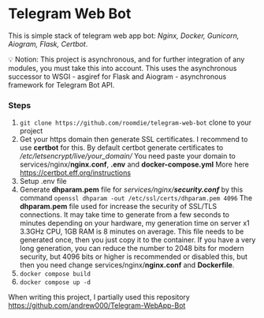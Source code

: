 # Telegram Web Bot
This is simple stack of telegram web app bot: _Nginx, Docker, Gunicorn, Aiogram, Flask, Certbot_.

💡 Notion: This project is asynchronous, and for further integration of any modules, you must take this into account.
This uses the asynchronous successor to WSGI - asgiref for Flask and Aiogram - asynchronous framework for Telegram Bot API.
### Steps

1) `git clone https://github.com/roomdie/telegram-web-bot` clone to your project
2) Get your https domain then generate SSL certificates. I recommend to use **certbot** for this.
By default certbot generate certificates to _/etc/letsencrypt/live/your_domain/_  You need paste your domain to services/nginx/**nginx.conf**, **.env** and **docker-compose.yml** 
    More here https://certbot.eff.org/instructions
3) Setup .env file
4) Generate **dhparam.pem** file for _services/nginx/**security.conf**_ by this command `openssl dhparam -out /etc/ssl/certs/dhparam.pem 4096`
The **dhparam.pem** file used for increase the security of SSL/TLS connections. It may take time to generate from a few seconds to minutes depending on your hardware, my generation time on server x1 3.3GHz CPU, 1GB RAM is 8 minutes on average. This file needs to be generated once, then you just copy it to the container. 
If you have a very long generation, you can reduce the number to 2048 bits for modern security, but 4096 bits or higher is recommended or disabled this, but then you need change services/nginx/**nginx.conf** and **Dockerfile**.
5) `docker compose build`
6) `docker compose up -d`

When writing this project, I partially used this repository https://github.com/andrew000/Telegram-WebApp-Bot

